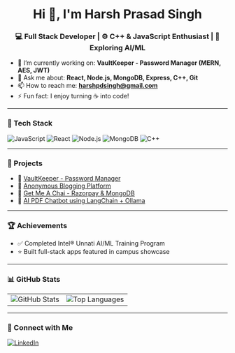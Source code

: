 <h1 align="center">Hi 👋, I'm Harsh Prasad Singh</h1>
<h3 align="center">💻 Full Stack Developer | ⚙️ C++ & JavaScript Enthusiast | 🤖 Exploring AI/ML</h3>

- 🌱 I’m currently working on: **VaultKeeper - Password Manager (MERN, AES, JWT)**
- 💬 Ask me about: **React, Node.js, MongoDB, Express, C++, Git**
- 📫 How to reach me: **harshpdsingh@gmail.com**
- ⚡ Fun fact: I enjoy turning ☕ into code!

---

### 🚀 Tech Stack
![JavaScript](https://img.shields.io/badge/-JavaScript-black?style=flat-square&logo=javascript)
![React](https://img.shields.io/badge/-React-black?style=flat-square&logo=react)
![Node.js](https://img.shields.io/badge/-Node.js-black?style=flat-square&logo=node.js)
![MongoDB](https://img.shields.io/badge/-MongoDB-black?style=flat-square&logo=mongodb)
![C++](https://img.shields.io/badge/-C++-black?style=flat-square&logo=c%2B%2B)

---

### 💼 Projects
- 🔐 [VaultKeeper - Password Manager](https://github.com/harshpdsingh/Password-Manager-MERN)
- 📝 [Anonymous Blogging Platform](https://github.com/harshpdsingh/Secrets-Blog-Website)
- 🍵 [Get Me A Chai - Razorpay & MongoDB](https://github.com/harshpdsingh/Get-me-A-Chai)
- 📄 [AI PDF Chatbot using LangChain + Ollama](https://github.com/harshpdsingh/AI-pdf-reader-Chatbot)

---

### 🏆 Achievements
- ✅ Completed Intel® Unnati AI/ML Training Program
- ⭐ Built full-stack apps featured in campus showcase

---
### 📊 GitHub Stats
<table>
  <tr>
    <td>
      <img src="https://github-readme-stats.vercel.app/api?username=harshpdsingh&show_icons=true&theme=radical" alt="GitHub Stats" />
    </td>
    <td>
      <img src="https://github-readme-stats.vercel.app/api/top-langs/?username=harshpdsingh&layout=compact&langs_count=10&theme=radical" alt="Top Languages" />
    </td>
  </tr>
</table>


---

### 🔗 Connect with Me
[![LinkedIn](https://img.shields.io/badge/-LinkedIn-blue?style=flat-square&logo=linkedin)](https://linkedin.com/in/harshpdsingh)
